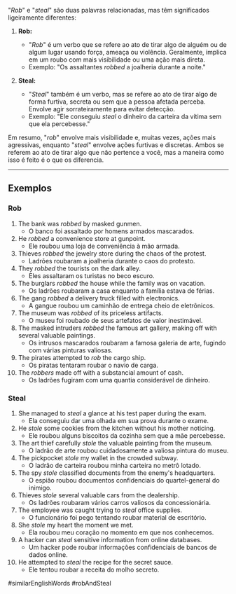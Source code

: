 "*Rob*" e "*steal*" são duas palavras relacionadas, mas têm significados ligeiramente diferentes:

1. **Rob:**
    
    - "*Rob*" é um verbo que se refere ao ato de tirar algo de alguém ou de algum lugar usando força, ameaça ou violência. Geralmente, implica em um roubo com mais visibilidade ou uma ação mais direta.
    - Exemplo: "Os assaltantes *robbed* a joalheria durante a noite."
2. **Steal:**
    
    - "*Steal*" também é um verbo, mas se refere ao ato de tirar algo de forma furtiva, secreta ou sem que a pessoa afetada perceba. Envolve agir sorrateiramente para evitar detecção.
    - Exemplo: "Ele conseguiu *steal* o dinheiro da carteira da vítima sem que ela percebesse."

Em resumo, "*rob*" envolve mais visibilidade e, muitas vezes, ações mais agressivas, enquanto "*steal*" envolve ações furtivas e discretas. Ambos se referem ao ato de tirar algo que não pertence a você, mas a maneira como isso é feito é o que os diferencia.

---

## Exemplos

### Rob
1. The bank was *robbed* by masked gunmen.
	- O banco foi assaltado por homens armados mascarados.
2. He *robbed* a convenience store at gunpoint.
	- Ele roubou uma loja de conveniência à mão armada.
3. Thieves *robbed* the jewelry store during the chaos of the protest.
	- Ladrões roubaram a joalheria durante o caos do protesto.
4. They *robbed* the tourists on the dark alley.
	- Eles assaltaram os turistas no beco escuro.
5. The burglars *robbed* the house while the family was on vacation.
	- Os ladrões roubaram a casa enquanto a família estava de férias.
6. The gang *robbed* a delivery truck filled with electronics.
	- A gangue roubou um caminhão de entrega cheio de eletrônicos.
7. The museum was *robbed* of its priceless artifacts.
	- O museu foi roubado de seus artefatos de valor inestimável.
8. The masked intruders *robbed* the famous art gallery, making off with several valuable paintings.
	- Os intrusos mascarados roubaram a famosa galeria de arte, fugindo com várias pinturas valiosas.
9. The pirates attempted to *rob* the cargo ship.
	- Os piratas tentaram roubar o navio de carga.
10. The *robbers* made off with a substancial amount of cash.
	- Os ladrões fugiram com uma quantia considerável de dinheiro.

### Steal
1. She managed to *steal* a glance at his test paper during the exam.
	- Ela conseguiu dar uma olhada em sua prova durante o exame.
2. He *stole* some cookies from the kitchen without his mother noticing.
	- Ele roubou alguns biscoitos da cozinha sem que a mãe percebesse.
3. The art thief carefully *stole* the valuable painting from the museum.
	- O ladrão de arte roubou cuidadosamente a valiosa pintura do museu.
4. The pickpocket *stole* my wallet in the crowded subway.
	- O ladrão de carteira roubou minha carteira no metrô lotado.
5. The spy *stole* classified documents from the enemy's headquarters.
	- O espião roubou documentos confidenciais do quartel-general do inimigo.
6. Thieves *stole* several valuable cars from the dealership.
	- Os ladrões roubaram vários carros valiosos da concessionária.
7. The employee was caught trying to *steal* office supplies.
	- O funcionário foi pego tentando roubar material de escritório.
8. She *stole* my heart the moment we met.
	- Ela roubou meu coração no momento em que nos conhecemos.
9. A hacker can *steal* sensitive information from online databases.
	- Um hacker pode roubar informações confidenciais de bancos de dados online.
10. He attempted to *steal* the recipe for the secret sauce.
	- Ele tentou roubar a receita do molho secreto.

#similarEnglishWords
#robAndSteal